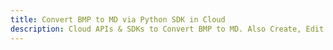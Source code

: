 ---title: Convert BMP to MD via Python SDK in Clouddescription: Cloud APIs & SDKs to Convert BMP to MD. Also Create, Edit & Render Microsoft Word & OpenOffice documents in the Cloud.---
